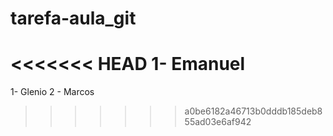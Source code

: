 # tarefa-aula_git
<<<<<<< HEAD
1- Emanuel
=======
1- Glenio
2 - Marcos

>>>>>>> a0be6182a46713b0dddb185deb855ad03e6af942

